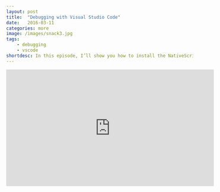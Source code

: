 ```yaml
---
layout: post
title:  "Debugging with Visual Studio Code"
date:   2016-03-11
categories: more
image: /images/snack3.jpg
tags: 
    - debugging
    - vscode
shortdesc: In this episode, I’ll show you how to install the NativeScript extension for Visual Studio Code, and how you can debug your TypeScript applications in real time.
---
```

<iframe width="560" height="315" src="https://www.youtube.com/embed/1e4eFkPxQSw" frameborder="0" allowfullscreen></iframe>